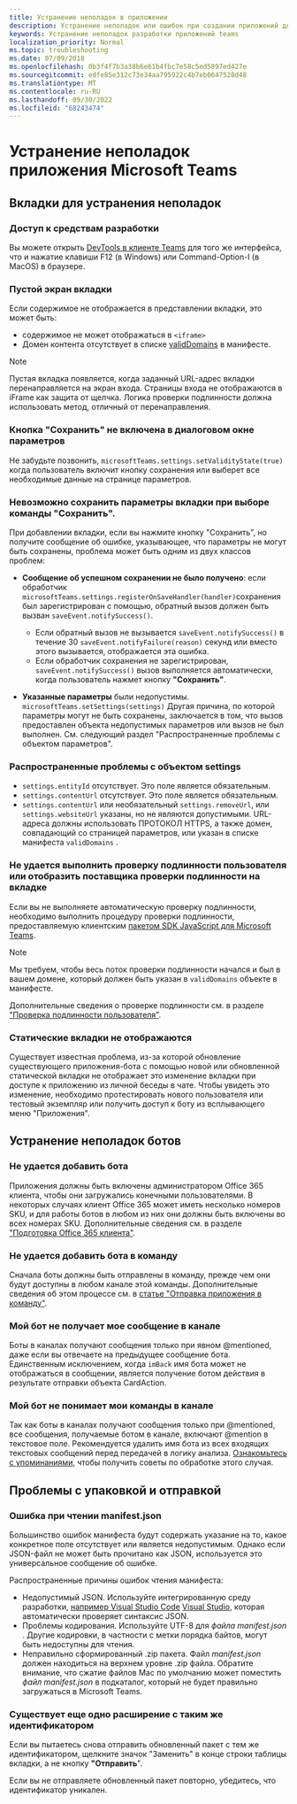 ```yaml
---
title: Устранение неполадок в приложении
description: Устранение неполадок или ошибок при создании приложений для Microsoft Teams
keywords: Устранение неполадок разработки приложений teams
localization_priority: Normal
ms.topic: troubleshooting
ms.date: 07/09/2018
ms.openlocfilehash: 0b3f4f7b3a38b6e61b4fbc7e58c5ed5897ed427e
ms.sourcegitcommit: edfe85e312c73e34aa795922c4b7eb0647528d48
ms.translationtype: MT
ms.contentlocale: ru-RU
ms.lasthandoff: 09/30/2022
ms.locfileid: "68243474"
---
```

# <a name="troubleshoot-your-microsoft-teams-app"></a>Устранение неполадок приложения Microsoft Teams

## <a name="troubleshooting-tabs"></a>Вкладки для устранения неполадок

### <a name="accessing-the-devtools"></a>Доступ к средствам разработки

Вы можете открыть [DevTools в клиенте Teams](~/tabs/how-to/developer-tools.md) для того же интерфейса, что и нажатие клавиши F12 (в Windows) или Command-Option-I (в MacOS) в браузере.

### <a name="blank-tab-screen"></a>Пустой экран вкладки

Если содержимое не отображается в представлении вкладки, это может быть:

* содержимое не может отображаться в `<iframe>`
* Домен контента отсутствует в списке [validDomains](~/resources/schema/manifest-schema.md#validdomains) в манифесте.

> [!NOTE]
> Пустая вкладка появляется, когда заданный URL-адрес вкладки перенаправляется на экран входа. Страницы входа не отображаются в iFrame как защита от щелчка. Логика проверки подлинности должна использовать метод, отличный от перенаправления.

### <a name="the-save-button-isnt-enabled-on-the-settings-dialog"></a>Кнопка "Сохранить" не включена в диалоговом окне параметров

Не забудьте позвонить, `microsoftTeams.settings.setValidityState(true)` когда пользователь включит кнопку сохранения или выберет все необходимые данные на странице параметров.

### <a name="the-tab-settings-cant-be-saved-on-selecting-save"></a>Невозможно сохранить параметры вкладки при выборе команды "Сохранить".

При добавлении вкладки, если  вы нажмите кнопку "Сохранить", но получите сообщение об ошибке, указывающее, что параметры не могут быть сохранены, проблема может быть одним из двух классов проблем:

* **Сообщение об успешном сохранении не было получено**: если обработчик `microsoftTeams.settings.registerOnSaveHandler(handler)`сохранения был зарегистрирован с помощью, обратный вызов должен быть вызван `saveEvent.notifySuccess()`.

  * Если обратный вызов не вызывается `saveEvent.notifySuccess()` в течение 30 `saveEvent.notifyFailure(reason)` секунд или вместо этого вызывается, отображается эта ошибка.
  * Если обработчик сохранения не зарегистрирован, `saveEvent.notifySuccess()` вызов выполняется автоматически, когда пользователь нажмет кнопку **"Сохранить"**.

* **Указанные параметры** были недопустимы. `microsoftTeams.setSettings(settings)` Другая причина, по которой параметры могут не быть сохранены, заключается в том, что вызов предоставлен объекта недопустимых параметров или вызов не был выполнен. См. следующий раздел "Распространенные проблемы с объектом параметров".

### <a name="common-problems-with-the-settings-object"></a>Распространенные проблемы с объектом settings

* `settings.entityId` отсутствует. Это поле является обязательным.
* `settings.contentUrl` отсутствует. Это поле является обязательным.
* `settings.contentUrl` или необязательный `settings.removeUrl`, или `settings.websiteUrl` указаны, но не являются допустимыми. URL-адреса должны использовать ПРОТОКОЛ HTTPS, а также домен, совпадающий со страницей параметров, или указан в списке манифеста `validDomains` .

### <a name="cant-authenticate-the-user-or-display-your-auth-provider-in-your-tab"></a>Не удается выполнить проверку подлинности пользователя или отобразить поставщика проверки подлинности на вкладке

Если вы не выполняете автоматическую проверку подлинности, необходимо выполнить процедуру проверки подлинности, предоставляемую клиентским [пакетом SDK JavaScript для Microsoft Teams](/javascript/api/overview/msteams-client).

> [!NOTE]
> Мы требуем, чтобы весь поток проверки подлинности начался и был в вашем домене, который должен быть указан в `validDomains` объекте в манифесте.

Дополнительные сведения о проверке подлинности см. в разделе ["Проверка подлинности пользователя"](~/concepts/authentication/authentication.md).

### <a name="static-tabs-not-showing-up"></a>Статические вкладки не отображаются

Существует известная проблема, из-за которой обновление существующего приложения-бота с помощью новой или обновленной статической вкладки не отображает это изменение вкладки при доступе к приложению из личной беседы в чате.  Чтобы увидеть это изменение, необходимо протестировать нового пользователя или тестовый экземпляр или получить доступ к боту из всплывающего меню "Приложения".

## <a name="troubleshooting-bots"></a>Устранение неполадок ботов

### <a name="cant-add-my-bot"></a>Не удается добавить бота

Приложения должны быть включены администратором Office 365 клиента, чтобы они загружались конечными пользователями. В некоторых случаях клиент Office 365 может иметь несколько номеров SKU, и для работы ботов в любом из них они должны быть включены во всех номерах SKU. Дополнительные сведения см. в разделе ["Подготовка Office 365 клиента"](~/concepts/build-and-test/prepare-your-o365-tenant.md).

### <a name="cant-add-bot-as-a-member-of-a-team"></a>Не удается добавить бота в команду

Сначала боты должны быть отправлены в команду, прежде чем они будут доступны в любом канале этой команды. Дополнительные сведения об этом процессе см. в [статье "Отправка приложения в команду"](~/concepts/deploy-and-publish/apps-upload.md).

### <a name="my-bot-doesnt-get-my-message-in-a-channel"></a>Мой бот не получает мое сообщение в канале

Боты в каналах получают сообщения только при явном @mentioned, даже если вы отвечаете на предыдущее сообщение бота. Единственным исключением, когда `imBack` имя бота может не отображаться в сообщении, является получение ботом действия в результате отправки объекта CardAction.

### <a name="my-bot-doesnt-understand-my-commands-when-in-a-channel"></a>Мой бот не понимает мои команды в канале

Так как боты в каналах получают сообщения только при @mentioned, все сообщения, получаемые ботом в канале, включают @mention в текстовое поле. Рекомендуется удалить имя бота из всех входящих текстовых сообщений перед передачей в логику анализа. [Ознакомьтесь с упоминаниями](../bots/how-to/conversations/channel-and-group-conversations.md#work-with-mentions), чтобы получить советы по обработке этого случая.

## <a name="issues-with-packaging-and-uploading"></a>Проблемы с упаковкой и отправкой

### <a name="error-while-reading-manifestjson"></a>Ошибка при чтении manifest.json

Большинство ошибок манифеста будут содержать указание на то, какое конкретное поле отсутствует или является недопустимым. Однако если JSON-файл не может быть прочитано как JSON, используется это универсальное сообщение об ошибке.

Распространенные причины ошибок чтения манифеста:

* Недопустимый JSON. Используйте интегрированную среду разработки, [например Visual Studio Code](https://code.visualstudio.com) [Visual Studio](https://www.visualstudio.com/vs/), которая автоматически проверяет синтаксис JSON.
* Проблемы кодирования. Используйте UTF-8 для *файла manifest.json* . Другие кодировки, в частности с метки порядка байтов, могут быть недоступны для чтения.
* Неправильно сформированный .zip пакета. Файл *manifest.json* должен находиться на верхнем уровне .zip файла. Обратите внимание, что сжатие файлов Mac по умолчанию может поместить *файл manifest.json* в подкаталог, который не будет правильно загружаться в Microsoft Teams.

### <a name="another-extension-with-same-id-exists"></a>Существует еще одно расширение с таким же идентификатором

Если вы пытаетесь снова отправить обновленный пакет с тем же идентификатором, щелкните значок "Заменить" в конце строки таблицы вкладки, а не кнопку **"Отправить**".

Если вы не отправляете обновленный пакет повторно, убедитесь, что идентификатор уникален.
